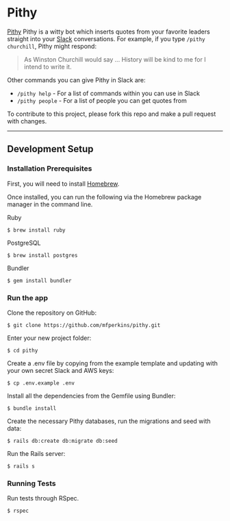 # Pithy

[Pithy](https://www.itspithy.com) Pithy is a witty bot which inserts quotes from your favorite leaders straight into your [Slack](http://www.slack.com) conversations. For example, if you type `/pithy churchill`, Pithy might respond:

> As Winston Churchill would say ...
> History will be kind to me for I intend to write it.

Other commands you can give Pithy in Slack are:

* `/pithy help` - For a list of commands within you can use in Slack
* `/pithy people` - For a list of people you can get quotes from

To contribute to this project, please fork this repo and make a pull request with changes.

---

## Development Setup

### Installation Prerequisites

First, you will need to install [Homebrew](http://brew.sh/).

Once installed, you can run the following via the Homebrew package manager in the command line.

Ruby

	$ brew install ruby

PostgreSQL

	$ brew install postgres

Bundler

	$ gem install bundler

### Run the app

Clone the repository on GitHub:

	$ git clone https://github.com/mfperkins/pithy.git

Enter your new project folder:

	$ cd pithy

Create a .env file by copying from the example template and updating with your own secret Slack and AWS keys:

	$ cp .env.example .env

Install all the dependencies from the Gemfile using Bundler:

	$ bundle install

Create the necessary Pithy databases, run the migrations and seed with data:

	$ rails db:create db:migrate db:seed

Run the Rails server:

	$ rails s

### Running Tests

Run tests through RSpec.

	$ rspec
